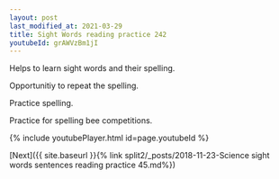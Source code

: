 ```yaml
---
layout: post
last_modified_at: 2021-03-29
title: Sight Words reading practice 242
youtubeId: grAWVzBm1jI
---
```

 
 
Helps to learn sight words and their spelling.

Opportunitiy to repeat the spelling. 

Practice spelling. 
 
Practice for spelling bee competitions. 
 
{% include youtubePlayer.html id=page.youtubeId %}
 
 

[Next]({{ site.baseurl }}{% link  split2/_posts/2018-11-23-Science sight words sentences reading practice 45.md%})
 
